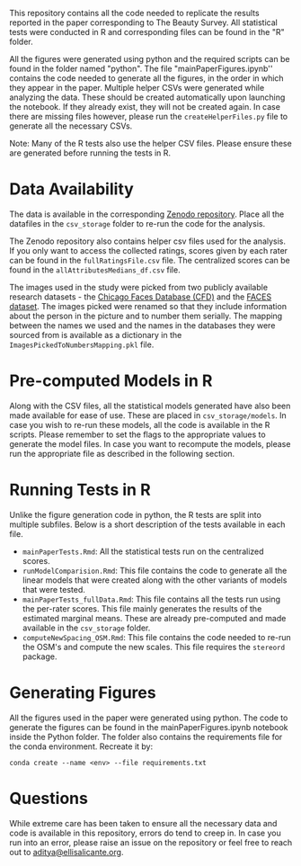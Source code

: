 This repository contains all the code needed to replicate the results reported in the paper corresponding to The Beauty Survey. All statistical tests were conducted in R and corresponding files can be found in the "R" folder.


All the figures were generated using python and the required scripts can be found in the folder named "python". The file "mainPaperFigures.ipynb'' contains the code needed to generate all the figures, in the order in which they appear in the paper. Multiple helper CSVs were generated while analyzing the data. These should be created automatically upon launching the notebook. If they already exist, they will not be created again. In case there are missing files however, please run the ```createHelperFiles.py``` file to generate all the necessary CSVs.


Note: Many of the R tests also use the helper CSV files. Please ensure these are generated before running the tests in R.


# Data Availability

The data is available in the corresponding [Zenodo repository](https://zenodo.org/doi/10.5281/zenodo.13836854). Place all the datafiles in the ```csv_storage``` folder to re-run the code for the analysis.

The Zenodo repository also contains helper csv files used for the analysis. If you only want to access the collected ratings, scores given by each rater can be found in the ```fullRatingsFile.csv``` file. The centralized scores can be found in the ```allAttributesMedians_df.csv``` file.

The images used in the study were picked from two publicly available research datasets - the [Chicago Faces Database (CFD)](https://www.chicagofaces.org/) and the [FACES dataset](https://faces.mpdl.mpg.de/imeji/). The images picked were renamed so that they include information about the person in the picture and to number them serially. The mapping between the names we used and the names in the databases they were sourced from is available as a dictionary in the ```ImagesPickedToNumbersMapping.pkl``` file.

# Pre-computed Models in R

Along with the CSV files, all the statistical models generated have also been made available for ease of use. These are placed in ```csv_storage/models```. In case you wish to re-run these models, all the code is available in the R scripts. Please remember to set the flags to the appropriate values to generate the model files. In case you want to recompute the models, please run the appropriate file as described in the following section.


# Running Tests in R


Unlike the figure generation code in python, the R tests are split into multiple subfiles. Below is a short description of the tests available in each file. 

- ```mainPaperTests.Rmd```: All the statistical tests run on the centralized scores.
- ```runModelComparision.Rmd```: This file contains the code to generate all the linear models that were created along with the other variants of models that were tested.
- ```mainPaperTests_fullData.Rmd```: This file contains all the tests run using the per-rater scores. This file mainly generates the results of the estimated marginal means. These are already pre-computed and made available in the ```csv_storage``` folder.
- ```computeNewSpacing_OSM.Rmd```: This file contains the code needed to re-run the OSM's and compute the new scales. This file requires the ```stereord``` package.

# Generating Figures

All the figures used in the paper were generated using python. The code to generate the figures can be found in the mainPaperFigures.ipynb notebook inside the Python folder. The folder also contains the requirements file for the conda environment. Recreate it by:

```
conda create --name <env> --file requirements.txt
```

# Questions


While extreme care has been taken to ensure all the necessary data and code is available in this repository, errors do tend to creep in. In case you run into an error, please raise an issue on the repository or feel free to reach out to aditya@ellisalicante.org.

